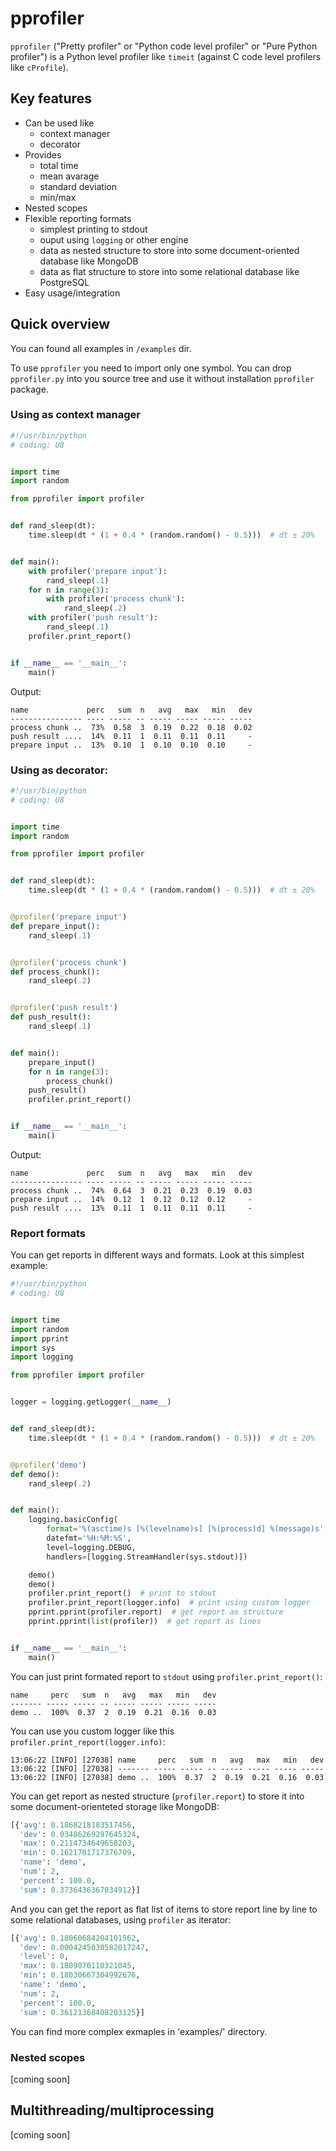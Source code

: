pprofiler
=========

`pprofiler` ("Pretty profiler" or "Python code level profiler" or "Pure Python profiler")
is a Python level profiler like `timeit` (against C code level profilers like `cProfile`).

Key features
------------

* Can be used like
  * context manager
  * decorator
* Provides
  * total time
  * mean avarage
  * standard deviation
  * min/max
* Nested scopes
* Flexible reporting formats
  * simplest printing to stdout
  * ouput using `logging` or other engine
  * data as nested structure to store into some document-oriented database like MongoDB
  * data as flat structure to store into some relational database like PostgreSQL
* Easy usage/integration

Quick overview
--------------

You can found all examples in `/examples` dir.

To use `pprofiler` you need to import only one symbol. You can drop `pprofiler.py` into you
source tree and use it without installation `pprofiler` package.

### Using as context manager

```python
#!/usr/bin/python
# coding: U8


import time
import random

from pprofiler import profiler


def rand_sleep(dt):
    time.sleep(dt * (1 + 0.4 * (random.random() - 0.5)))  # dt ± 20%


def main():
    with profiler('prepare input'):
        rand_sleep(.1)
    for n in range(3):
        with profiler('process chunk'):
            rand_sleep(.2)
    with profiler('push result'):
        rand_sleep(.1)
    profiler.print_report()


if __name__ == '__main__':
    main()
```

Output:

```
name             perc   sum  n   avg   max   min   dev
---------------- ---- ----- -- ----- ----- ----- -----
process chunk ..  73%  0.58  3  0.19  0.22  0.18  0.02
push result ....  14%  0.11  1  0.11  0.11  0.11     -
prepare input ..  13%  0.10  1  0.10  0.10  0.10     -
```

### Using as decorator:

```python
#!/usr/bin/python
# coding: U8


import time
import random

from pprofiler import profiler


def rand_sleep(dt):
    time.sleep(dt * (1 + 0.4 * (random.random() - 0.5)))  # dt ± 20%


@profiler('prepare input')
def prepare_input():
    rand_sleep(.1)


@profiler('process chunk')
def process_chunk():
    rand_sleep(.2)


@profiler('push result')
def push_result():
    rand_sleep(.1)


def main():
    prepare_input()
    for n in range(3):
        process_chunk()
    push_result()
    profiler.print_report()


if __name__ == '__main__':
    main()
```

Output:

```
name             perc   sum  n   avg   max   min   dev
---------------- ---- ----- -- ----- ----- ----- -----
process chunk ..  74%  0.64  3  0.21  0.23  0.19  0.03
prepare input ..  14%  0.12  1  0.12  0.12  0.12     -
push result ....  13%  0.11  1  0.11  0.11  0.11     -
```

### Report formats

You can get reports in different ways and formats. Look at this simplest example:

```python
#!/usr/bin/python
# coding: U8


import time
import random
import pprint
import sys
import logging

from pprofiler import profiler


logger = logging.getLogger(__name__)


def rand_sleep(dt):
    time.sleep(dt * (1 + 0.4 * (random.random() - 0.5)))  # dt ± 20%


@profiler('demo')
def demo():
    rand_sleep(.2)


def main():
    logging.basicConfig(
        format='%(asctime)s [%(levelname)s] [%(process)d] %(message)s',
        datefmt='%H:%M:%S',
        level=logging.DEBUG,
        handlers=[logging.StreamHandler(sys.stdout)])

    demo()
    demo()
    profiler.print_report()  # print to stdout
    profiler.print_report(logger.info)  # print using custom logger
    pprint.pprint(profiler.report)  # get report as structure
    pprint.pprint(list(profiler))  # get report as lines


if __name__ == '__main__':
    main()
```

You can just print formated report to `stdout` using `profiler.print_report()`:

```
name     perc   sum  n   avg   max   min   dev
------- ----- ----- -- ----- ----- ----- -----
demo ..  100%  0.37  2  0.19  0.21  0.16  0.03
```

You can use you custom logger like this `profiler.print_report(logger.info)`:

```
13:06:22 [INFO] [27038] name     perc   sum  n   avg   max   min   dev
13:06:22 [INFO] [27038] ------- ----- ----- -- ----- ----- ----- -----
13:06:22 [INFO] [27038] demo ..  100%  0.37  2  0.19  0.21  0.16  0.03
```

You can get report as nested structure (`profiler.report`) to store it into some document-orienteted storage like MongoDB:

```python
[{'avg': 0.1868218183517456,
  'dev': 0.03486269297645324,
  'max': 0.2114734649658203,
  'min': 0.1621701717376709,
  'name': 'demo',
  'num': 2,
  'percent': 100.0,
  'sum': 0.3736436367034912}]
```

And you can get the report as flat list of items to store report line by line to some relational databases, using `profiler` as iterator:

```python
[{'avg': 0.18060684204101562,
  'dev': 0.0004245030582017247,
  'level': 0,
  'max': 0.1809070110321045,
  'min': 0.18030667304992676,
  'name': 'demo',
  'num': 2,
  'percent': 100.0,
  'sum': 0.36121368408203125}]
```

You can find more complex exmaples in 'examples/' directory.

### Nested scopes

[coming soon]

Multithreading/multiprocessing
------------------------------

[coming soon]
